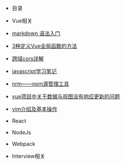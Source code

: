<!--
 * @Author: xiaotian
 * @Date: 2022-06-28 15:20:33
 * @LastEditors: xiaotian
 * @LastEditTime: 2022-07-04 10:37:52
 * @Description: 
-->

 * 目录
    
 * Vue相关
 
  * [markdown 语法入门](/blog/2020-12-30-markdown)
  * [3种定义Vue全局函数的方法](/blog/2021-01-01-3-javascript-global-vuemethods)
  * [跨域cors详解](/blog/2021-01-21-http-cors)
  * [javascript学习笔记](/blog/2021-8-1-javascript-es6-study)
  * [nrm——npm源管理工具](/blog/2021-8-3-nrm-use)
  * [vue项目中关于数据与视图没有响应更新的问题](/blog/2021-08-25-vue-view-data-update)
  * [vim介绍及基本操作](/blog/2022-6-4-Nvim)

  * React

  * NodeJs

  * Webpack

  * Interview相关
